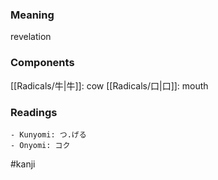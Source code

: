 ### Meaning

revelation

### Components

[[Radicals/牛|牛]]: cow [[Radicals/口|口]]: mouth

### Readings

```
- Kunyomi: つ.げる
- Onyomi: コク
```

#kanji